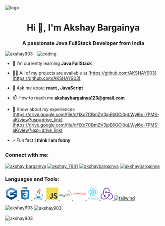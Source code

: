 ![logo](https://cdn.fs.teachablecdn.com/wE1cAsKbT8OqwTBnswkw) 
<h1 align="center">Hi 👋, I'm Akshay Bargainya</h1>
<h3 align="center">A passionate Java FullStack Developer from India</h3>

<img align="right" alt="coding" width="400" src="https://raw.githubusercontent.com/Rishabh2804/Rishabh2804/master/Resources/Developer.gif">

<p align="left"> <img src="https://komarev.com/ghpvc/?username=akshay903&label=Profile%20views&color=0e75b6&style=flat" alt="akshay903" /> </p>

- 🌱 I’m currently learning **Java FullStack**

- 👨‍💻 All of my projects are available at [https://github.com/AKSHAY903](https://github.com/AKSHAY903)

- 💬 Ask me about **react , JavaScript**

- 📫 How to reach me **akshaybargainya123@gmail.com**

- 📄 Know about my experiences [https://drive.google.com/file/d/1Xo7CBmZV3jpE6GCi0qLWyl6c-7PMS-aK/view?usp=drive_link](https://drive.google.com/file/d/1Xo7CBmZV3jpE6GCi0qLWyl6c-7PMS-aK/view?usp=drive_link)

- ⚡ Fun fact **I think I am funny**

<h3 align="left">Connect with me:</h3>
<p align="left">
<a href="https://www.linkedin.com/in/akshaybargainya/" target="blank"><img align="center" src="https://raw.githubusercontent.com/rahuldkjain/github-profile-readme-generator/master/src/images/icons/Social/linked-in-alt.svg" alt="akshay bargainya" height="30" width="40" /></a>
<a href="https://www.instagram.com/akshay_7614/" target="blank"><img align="center" src="https://raw.githubusercontent.com/rahuldkjain/github-profile-readme-generator/master/src/images/icons/Social/instagram.svg" alt="akshay_7641" height="30" width="40" /></a>
<a href="https://leetcode.com/u/akshaybargainya123/" target="blank"><img align="center" src="https://raw.githubusercontent.com/rahuldkjain/github-profile-readme-generator/master/src/images/icons/Social/leet-code.svg" alt="akshaybargainya" height="30" width="40" /></a>
<a href="https://www.geeksforgeeks.org/user/akshaybargainya123/" target="blank"><img align="center" src="https://raw.githubusercontent.com/rahuldkjain/github-profile-readme-generator/master/src/images/icons/Social/geeks-for-geeks.svg" alt="akshaybargainya" height="30" width="40" /></a>
</p>

<h3 align="left">Languages and Tools:</h3>
<p align="left"> <a href="https://www.w3schools.com/cpp/" target="_blank" rel="noreferrer"> <img src="https://raw.githubusercontent.com/devicons/devicon/master/icons/cplusplus/cplusplus-original.svg" alt="cplusplus" width="40" height="40"/> </a> <a href="https://www.w3schools.com/css/" target="_blank" rel="noreferrer"> <img src="https://raw.githubusercontent.com/devicons/devicon/master/icons/css3/css3-original-wordmark.svg" alt="css3" width="40" height="40"/> </a> <a href="https://www.java.com" target="_blank" rel="noreferrer"> <img src="https://raw.githubusercontent.com/devicons/devicon/master/icons/java/java-original.svg" alt="java" width="40" height="40"/> </a> <a href="https://developer.mozilla.org/en-US/docs/Web/JavaScript" target="_blank" rel="noreferrer"> <img src="https://raw.githubusercontent.com/devicons/devicon/master/icons/javascript/javascript-original.svg" alt="javascript" width="40" height="40"/> </a> <a href="https://www.mysql.com/" target="_blank" rel="noreferrer"> <img src="https://raw.githubusercontent.com/devicons/devicon/master/icons/mysql/mysql-original-wordmark.svg" alt="mysql" width="40" height="40"/> </a> <a href="https://www.oracle.com/" target="_blank" rel="noreferrer"> <img src="https://raw.githubusercontent.com/devicons/devicon/master/icons/oracle/oracle-original.svg" alt="oracle" width="40" height="40"/> </a> <a href="https://reactjs.org/" target="_blank" rel="noreferrer"> <img src="https://raw.githubusercontent.com/devicons/devicon/master/icons/react/react-original-wordmark.svg" alt="react" width="40" height="40"/> </a> <a href="https://redux.js.org" target="_blank" rel="noreferrer"> <img src="https://raw.githubusercontent.com/devicons/devicon/master/icons/redux/redux-original.svg" alt="redux" width="40" height="40"/> </a> <a href="https://tailwindcss.com/" target="_blank" rel="noreferrer"> <img src="https://www.vectorlogo.zone/logos/tailwindcss/tailwindcss-icon.svg" alt="tailwind" width="40" height="40"/> </a> </p>

<p><img align="left" src="https://github-readme-stats.vercel.app/api/top-langs?username=akshay903&show_icons=true&locale=en&layout=compact" alt="akshay903" /></p>

<p>&nbsp;<img align="center" src="https://github-readme-stats.vercel.app/api?username=akshay903&show_icons=true&locale=en" alt="akshay903" /></p>

<p><img align="center" src="https://github-readme-streak-stats.herokuapp.com/?user=akshay903&" alt="akshay903" /></p>
